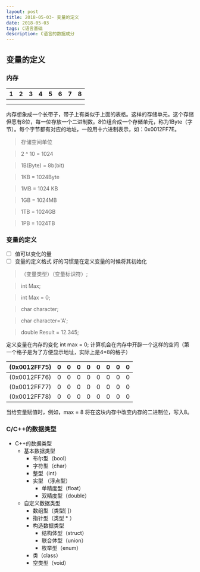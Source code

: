 ```yaml
---
layout: post
title: 2018-05-03- 变量的定义
date: 2018-05-03
tags: C语言基础
description: C语言的数据成分
---
```


## 变量的定义

### 内存

|    1 | 2    |3     |4     |5     |6     |7     |8     |
| --- | --- | --- | --- | --- | --- | --- | --- |
|     |     |     |     |     |     |     |     |
|     |     |     |     |     |     |     |     |


内存想象成一个长带子，带子上有类似于上面的表格。这样的存储单元。这个存储但愿有8位，每一位存放一个二进制数。8位组合成一个存储单元，称为1Byte（字节）。每个字节都有对应的地址，一般用十六进制表示，如：0x0012FF7E。


> 存储空间单位 

>2 ^ 10 = 1024

>1B(Byte) = 8b(bit)

>1KB = 1024Byte

>1MB = 1024 KB

>1GB = 1024MB

>1TB = 1024GB

>1PB = 1024TB


### 变量的定义
- [ ] 值可以变化的量
- [ ] 变量的定义格式
好的习惯是在定义变量的时候将其初始化

>（变量类型）（变量标识符）;

>int                 Max;

>int                 Max = 0;     

>char              character;

>char              character='A';

>double          Result = 12.345;


定义变量在内存的变化
int max = 0;
计算机会在内存中开辟一个这样的空间（第一个格子是为了方便显示地址，实际上是4*8的格子）

|(0x0012FF75)|0     |0     |0     | 0    | 0    |0     |0     |0     |
|---| --- | --- | --- | --- | --- | --- | --- | --- |
|(0x0012FF76)|0     | 0    |0     |0     |0     |0     |0     |0     |
|(0x0012FF77)|0     |0     | 0    |0     |0     |0     | 0    |0     |
|(0x0012FF78)|0     |0     |0     |0     |0     |0     |0     | 0    |

当给变量赋值时，例如，max = 8 将在这块内存中改变内存的二进制位，写入8。

### C/C++的数据类型

 - C++的数据类型
	 - 基本数据类型
		 - 布尔型（bool）
		 - 字符型（char）
		 - 整型（int）
		 - 实型 （浮点型）
			 - 单精度型（float）
			 - 双精度型（double）
	 - 自定义数据类型 
		 - 数组型（类型[ ]）
		 - 指针型（类型 * ）
		 - 构造数据类型
			 - 结构体型（struct） 
			 - 联合体型（union）
			 - 枚举型（enum）
		 - 类（class）
		 - 空类型（void） 

